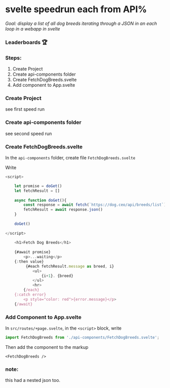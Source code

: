 # svelte speedrun each from API%
*Goal: display a list of all dog breeds iterating through a JSON in an each loop in a webapp in svelte*

### Leaderboards 🏆


### Steps:
1. Create Project
2. Create api-components folder
3. Create FetchDogBreeds.svelte
4. Add component to App.svelte

### Create Project

see first speed run

### Create api-components folder

see second speed run

### Create FetchDogBreeds.svelte

In the ```api-components``` folder, create file ```FetchDogBreeds.svelte```

Write 

```javascript
<script>

    let promise = doGet()
    let fetchResult = []
    
    async function doGet(){
        const response = await fetch(`https://dog.ceo/api/breeds/list`)
        fetchResult = await response.json()
    }
    
    doGet()
    
</script>
    
    <h1>Fetch Dog Breeds</h1>
    
    {#await promise}
        <p>...waiting</p>
    {:then value}
         {#each fetchResult.message as breed, i}
            <ul>
                {i+1}. {breed}           
            </ul>
            <hr>
        {/each}
    {:catch error}
        <p style="color: red">{error.message}</p>
    {/await}
```

### Add Component to App.svelte

In ```src/routes/+page.svelte```, in the ```<script>``` block, write

```javascript
import FetchDogBreeds from './api-components/FetchDogBreeds.svelte';
```

Then add the component to the markup

```
<FetchDogBreeds />
```

### note:
this had a nested json too. 